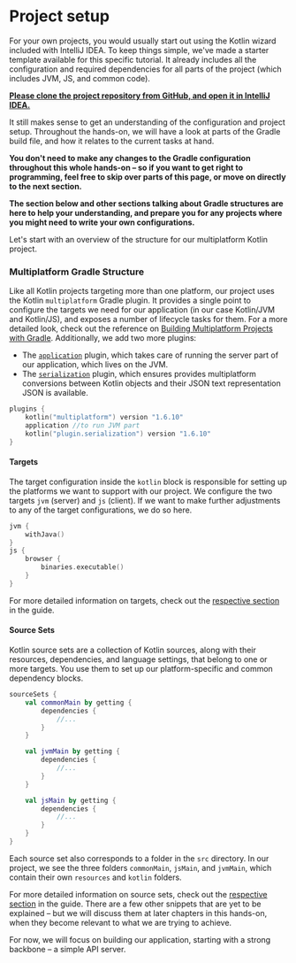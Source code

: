 # Project setup

For your own projects, you would usually start out using the Kotlin wizard included with IntelliJ IDEA. To keep things simple, we've made a starter template available for this specific tutorial. It already includes all the configuration and required dependencies for all parts of the project (which includes JVM, JS, and common code).

[**Please clone the project repository from GitHub, and open it in IntelliJ IDEA.**](https://github.com/kotlin-hands-on/jvm-js-fullstack)

It still makes sense to get an understanding of the configuration and project setup. Throughout the hands-on, we will have a look at parts of the Gradle build file, and how it relates to the current tasks at hand.

**You don't need to make any changes to the Gradle configuration throughout this whole hands-on – so if you want to get right to programming, feel free to skip over parts of this page, or move on directly to the next section.**

**The section below and other sections talking about Gradle structures are here to help your understanding, and prepare you for any projects where you might need to write your own configurations.**

Let's start with an overview of the structure for our multiplatform Kotlin project.

### Multiplatform Gradle Structure

Like all Kotlin projects targeting more than one platform, our project uses the Kotlin `multiplatform` Gradle plugin. It provides a single point to configure the targets we need for our application (in our case Kotlin/JVM and Kotlin/JS), and exposes a number of lifecycle tasks for them. For a more detailed look, check out the reference on [Building Multiplatform Projects with Gradle](https://kotlinlang.org/docs/mpp-intro.html). Additionally, we add two more plugins:

- The [`application`](https://docs.gradle.org/current/userguide/application_plugin.html) plugin, which takes care of running the server part of our application, which lives on the JVM.
- The [`serialization`](https://github.com/Kotlin/kotlinx.serialization#gradle) plugin, which ensures provides multiplatform conversions between Kotlin objects and their JSON text representation JSON is available.

```kotlin
plugins {
    kotlin("multiplatform") version "1.6.10"
    application //to run JVM part
    kotlin("plugin.serialization") version "1.6.10"
}
```

#### Targets

The target configuration inside the `kotlin` block is responsible for setting up the platforms we want to support with our project. We configure the two targets `jvm` (server) and `js` (client). If we want to make further adjustments to any of the target configurations, we do so here.

```kotlin
jvm {
    withJava()
}
js {
    browser {
        binaries.executable()
    }
}
```

For more detailed information on targets, check out the [respective section](https://kotlinlang.org/docs/reference/mpp-discover-project.html#targets) in the guide.

#### Source Sets

Kotlin source sets are a collection of Kotlin sources, along with their resources, dependencies, and language settings, that belong to one or more targets. You use them to set up our platform-specific and common dependency blocks.

```kotlin
sourceSets {
    val commonMain by getting {
        dependencies {
            //...
        }
    }

    val jvmMain by getting {
        dependencies {
            //...
        }
    }

    val jsMain by getting {
        dependencies {
            //...
        }
    }
}
```

Each source set also corresponds to a folder in the `src` directory. In our project, we see the three folders `commonMain`, `jsMain`, and `jvmMain`, which contain their own `resources` and `kotlin` folders.

For more detailed information on source sets, check out the [respective section](https://kotlinlang.org/docs/reference/mpp-discover-project.html#source-sets) in the guide. There are a few other snippets that are yet to be explained – but we will discuss them at later chapters in this hands-on, when they become relevant to what we are trying to achieve.

For now, we will focus on building our application, starting with a strong backbone – a simple API server.